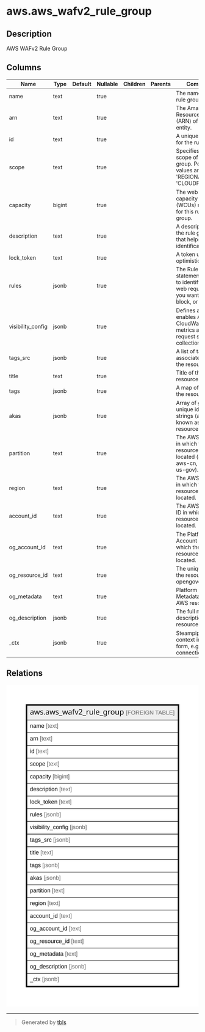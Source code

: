 # aws.aws_wafv2_rule_group

## Description

AWS WAFv2 Rule Group

## Columns

| Name | Type | Default | Nullable | Children | Parents | Comment |
| ---- | ---- | ------- | -------- | -------- | ------- | ------- |
| name | text |  | true |  |  | The name of the rule group. |
| arn | text |  | true |  |  | The Amazon Resource Name (ARN) of the entity. |
| id | text |  | true |  |  | A unique identifier for the rule group. |
| scope | text |  | true |  |  | Specifies the scope of the rule group. Possible values are: 'REGIONAL' and 'CLOUDFRONT'. |
| capacity | bigint |  | true |  |  | The web ACL capacity units (WCUs) required for this rule group. |
| description | text |  | true |  |  | A description of the rule group that helps with identification. |
| lock_token | text |  | true |  |  | A token used for optimistic locking. |
| rules | jsonb |  | true |  |  | The Rule statements used to identify the web requests that you want to allow, block, or count. |
| visibility_config | jsonb |  | true |  |  | Defines and enables Amazon CloudWatch metrics and web request sample collection. |
| tags_src | jsonb |  | true |  |  | A list of tags associated with the resource. |
| title | text |  | true |  |  | Title of the resource. |
| tags | jsonb |  | true |  |  | A map of tags for the resource. |
| akas | jsonb |  | true |  |  | Array of globally unique identifier strings (also known as) for the resource. |
| partition | text |  | true |  |  | The AWS partition in which the resource is located (aws, aws-cn, or aws-us-gov). |
| region | text |  | true |  |  | The AWS Region in which the resource is located. |
| account_id | text |  | true |  |  | The AWS Account ID in which the resource is located. |
| og_account_id | text |  | true |  |  | The Platform Account ID in which the resource is located. |
| og_resource_id | text |  | true |  |  | The unique ID of the resource in opengovernance. |
| og_metadata | text |  | true |  |  | Platform Metadata of the AWS resource. |
| og_description | jsonb |  | true |  |  | The full model description of the resource |
| _ctx | jsonb |  | true |  |  | Steampipe context in JSON form, e.g. connection_name. |

## Relations

![er](aws.aws_wafv2_rule_group.svg)

---

> Generated by [tbls](https://github.com/k1LoW/tbls)
